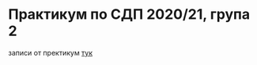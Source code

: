 # Практикум по СДП 2020/21, група 2

записи от пректикум [тук](https://drive.google.com/drive/folders/1c0836PBilVwQu3O32RfkCxTrHRlgFMEL?usp=sharing)

